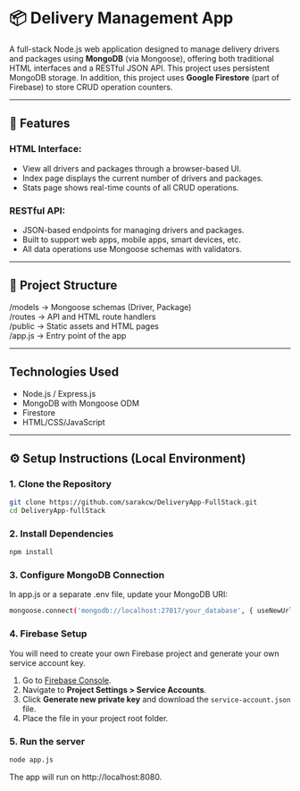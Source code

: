 # 📦 Delivery Management App

A full-stack Node.js web application designed to manage delivery drivers and packages using **MongoDB** (via Mongoose),
offering both traditional HTML interfaces and a RESTful JSON API. 
This project uses persistent MongoDB storage.
In addition, this project uses **Google Firestore** (part of Firebase) to store CRUD operation counters.


---

## 🚀 Features

### HTML Interface:
- View all drivers and packages through a browser-based UI.
- Index page displays the current number of drivers and packages.
- Stats page shows real-time counts of all CRUD operations.

### RESTful API:
- JSON-based endpoints for managing drivers and packages.
- Built to support web apps, mobile apps, smart devices, etc.
- All data operations use Mongoose schemas with validators.

---

## 📁 Project Structure
/models → Mongoose schemas (Driver, Package)  
/routes → API and HTML route handlers  
/public → Static assets and HTML pages  
/app.js → Entry point of the app  


---

## Technologies Used

- Node.js / Express.js
- MongoDB with Mongoose ODM
- Firestore
- HTML/CSS/JavaScript

---

## ⚙️ Setup Instructions (Local Environment)

### 1. Clone the Repository

```bash
git clone https://github.com/sarakcw/DeliveryApp-FullStack.git
cd DeliveryApp-fullStack
```
### 2. Install Dependencies

```bash
npm install
```
### 3. Configure MongoDB Connection
In app.js or a separate .env file, update your MongoDB URI:

```bash
mongoose.connect('mongodb://localhost:27017/your_database', { useNewUrlParser: true, useUnifiedTopology: true });
```
### 4. Firebase Setup
You will need to create your own Firebase project 
and generate your own service account key.

1. Go to [Firebase Console](https://console.firebase.google.com/).
2. Navigate to **Project Settings > Service Accounts**.
3. Click **Generate new private key** and download the `service-account.json` file.
4. Place the file in your project root folder.

### 5. Run the server

```bash
node app.js
```
The app will run on http://localhost:8080.
